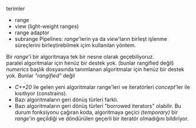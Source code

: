 terimler

+ range
+ view (light-weight ranges)
+ range adaptor
+ subrange
Pipelines: _range_'lerin ya da _view_'ların birleşt işlenme süreçlerini birleştirebilmek içim kullanılan yöntem.

Bir _range_'i bir algoritmaya tek bir nesne olarak geçebiliyoruz.<br>
paralel algoritmalar için henüz bir destek yok. (bunlar rangified değil) <br>
_numerics_ başlık dosyasında tanımlanan algoritmalar için henüz bir destek yok. Bunlar _"rangified"_ değil<br> 

* _C++20_ ile gelen yeni algoritmalar range'leri ve iteratörleri _concept_'ler ile kısıtlıyor (constrains).
* Bazı algoritmaların geri dönüş türleri farklı.
* Bazı algoritmaların geri dönüş türleri "borrowed iterators" olabilir. Bu durum fonksiyonu çağıran koda, algoritmaya geçici _(temporary)_ bir _range_'in geçildiği ve döndürülen geçerli bir iteratör olmadığını bildiriyor.
